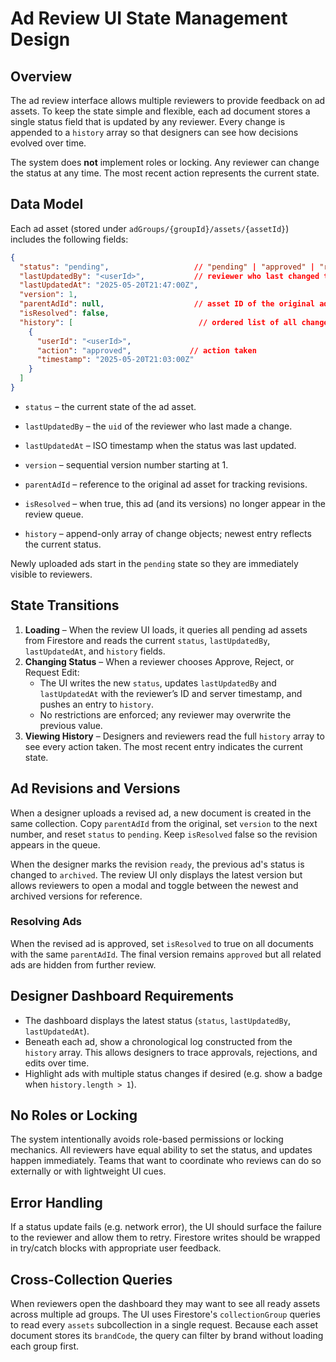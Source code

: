 # Ad Review UI State Management Design

## Overview
The ad review interface allows multiple reviewers to provide feedback on ad assets. To keep the state simple and flexible, each ad document stores a single status field that is updated by any reviewer. Every change is appended to a `history` array so that designers can see how decisions evolved over time.

The system does **not** implement roles or locking. Any reviewer can change the status at any time. The most recent action represents the current state.

## Data Model
Each ad asset (stored under `adGroups/{groupId}/assets/{assetId}`) includes the following fields:

```json
{
  "status": "pending",                   // "pending" | "approved" | "rejected" | "edit_requested"
  "lastUpdatedBy": "<userId>",           // reviewer who last changed the status
  "lastUpdatedAt": "2025-05-20T21:47:00Z",
  "version": 1,
  "parentAdId": null,                    // asset ID of the original ad, null for first version
  "isResolved": false,
  "history": [                            // ordered list of all changes
    {
      "userId": "<userId>",
      "action": "approved",             // action taken
      "timestamp": "2025-05-20T21:03:00Z"
    }
  ]
}
```

* `status` – the current state of the ad asset.
* `lastUpdatedBy` – the `uid` of the reviewer who last made a change.
* `lastUpdatedAt` – ISO timestamp when the status was last updated.
* `version` – sequential version number starting at 1.
* `parentAdId` – reference to the original ad asset for tracking revisions.
* `isResolved` – when true, this ad (and its versions) no longer appear in the review queue.

* `history` – append-only array of change objects; newest entry reflects the current status.

Newly uploaded ads start in the `pending` state so they are immediately visible to reviewers.

## State Transitions
1. **Loading** – When the review UI loads, it queries all pending ad assets from Firestore and reads the current `status`, `lastUpdatedBy`, `lastUpdatedAt`, and `history` fields.
2. **Changing Status** – When a reviewer chooses Approve, Reject, or Request Edit:
   - The UI writes the new `status`, updates `lastUpdatedBy` and `lastUpdatedAt` with the reviewer’s ID and server timestamp, and pushes an entry to `history`.
   - No restrictions are enforced; any reviewer may overwrite the previous value.
3. **Viewing History** – Designers and reviewers read the full `history` array to see every action taken. The most recent entry indicates the current state.

## Ad Revisions and Versions
When a designer uploads a revised ad, a new document is created in the same collection. Copy `parentAdId` from the original, set `version` to the next number, and reset `status` to `pending`. Keep `isResolved` false so the revision appears in the queue.

When the designer marks the revision `ready`, the previous ad's status is changed to `archived`. The review UI only displays the latest version but allows reviewers to open a modal and toggle between the newest and archived versions for reference.

### Resolving Ads
When the revised ad is approved, set `isResolved` to true on all documents with the same `parentAdId`. The final version remains `approved` but all related ads are hidden from further review.

## Designer Dashboard Requirements
- The dashboard displays the latest status (`status`, `lastUpdatedBy`, `lastUpdatedAt`).
- Beneath each ad, show a chronological log constructed from the `history` array. This allows designers to trace approvals, rejections, and edits over time.
- Highlight ads with multiple status changes if desired (e.g. show a badge when `history.length > 1`).

## No Roles or Locking
The system intentionally avoids role-based permissions or locking mechanics. All reviewers have equal ability to set the status, and updates happen immediately. Teams that want to coordinate who reviews can do so externally or with lightweight UI cues.

## Error Handling
If a status update fails (e.g. network error), the UI should surface the failure to the reviewer and allow them to retry. Firestore writes should be wrapped in try/catch blocks with appropriate user feedback.

## Cross-Collection Queries
When reviewers open the dashboard they may want to see all ready assets across
multiple ad groups. The UI uses Firestore's `collectionGroup` queries to read
every `assets` subcollection in a single request. Because each asset document
stores its `brandCode`, the query can filter by brand without loading each group
first.

